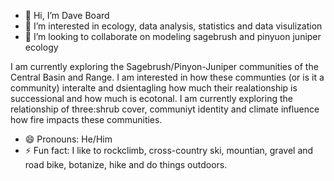 - 👋 Hi, I’m Dave Board 
- 👀 I’m interested in ecology, data analysis, statistics and data visulization
- 💞️ I’m looking to collaborate on modeling sagebrush and pinyuon juniper ecology

I am currently exploring the Sagebrush/Pinyon-Juniper communities of the Central Basin and Range. I am interested in how these communties (or is it a community) interalte and dsientagling how much their realationship is successional and how much is ecotonal. I am currently exploring the relationship of three:shrub cover, communiyt identity and climate influence how fire impacts these communities.

- 😄 Pronouns: He/Him
- ⚡ Fun fact: I like to rockclimb, cross-country ski, mountian, gravel and road bike, botanize, hike and do things outdoors.

